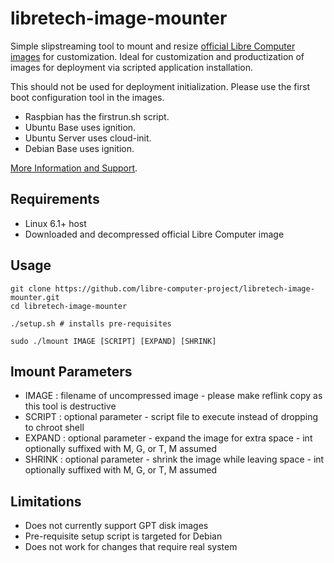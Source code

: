 # libretech-image-mounter

Simple slipstreaming tool to mount and resize [official Libre Computer images](https://distro.libre.computer/ci/) for customization.
Ideal for customization and productization of images for deployment via scripted application installation.

This should not be used for deployment initialization. Please use the first boot configuration tool in the images.

* Raspbian has the firstrun.sh script.
* Ubuntu Base uses ignition.
* Ubuntu Server uses cloud-init.
* Debian Base uses ignition.

[More Information and Support](https://hub.libre.computer/t/libre-computer-image-mounter/3125).

## Requirements

* Linux 6.1+ host
* Downloaded and decompressed official Libre Computer image

## Usage

```
git clone https://github.com/libre-computer-project/libretech-image-mounter.git
cd libretech-image-mounter

./setup.sh # installs pre-requisites

sudo ./lmount IMAGE [SCRIPT] [EXPAND] [SHRINK]
```

## lmount Parameters

* IMAGE : filename of uncompressed image - please make reflink copy as this tool is destructive
* SCRIPT : optional parameter - script file to execute instead of dropping to chroot shell
* EXPAND : optional parameter - expand the image for extra space - int optionally suffixed with  M, G, or T, M assumed
* SHRINK : optional parameter - shrink the image while leaving space - int optionally suffixed with  M, G, or T, M assumed

## Limitations

* Does not currently support GPT disk images
* Pre-requisite setup script is targeted for Debian
* Does not work for changes that require real system
